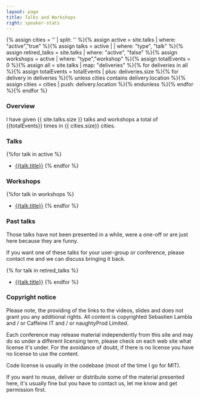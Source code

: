 ```yaml
---
layout: page
title: Talks and Workshops
right: speaker-stats
---
```

{%
assign cities = '' | split: ''                                              %}{%
assign active = site.talks | where: "active","true"                         %}{%
assign talks = active |  | where: "type", "talk"                            %}{%
assign retired_talks = site.talks | where: "active", "false"                %}{%
assign workshops = active | where: "type","workshop"                        %}{%
assign totalEvents = 0                                                      %}{%
assign all = site.talks | map: "deliveries"                                 %}{%
for deliveries in all                                                       %}{%
  assign totalEvents = totalEvents | plus: deliveries.size                  %}{%
  for delivery in deliveries                                                %}{%
    unless cities contains delivery.location                                %}{%
    assign cities = cities | push: delivery.location                        %}{%
    endunless %}{%
  endfor %}{%
endfor %}

### Overview

I have given {{ site.talks.size }} talks and workshops a total of {{totalEvents}} times in {{ cities.size}} cities.

### Talks

{%for talk in active %}
 - [{{talk.title}}]({{site.url}}{{talk.url}})
{% endfor %}

### Workshops

{%for talk in workshops %}
 - [{{talk.title}}]({{site.url}}{{talk.url}})
{% endfor %}

### Past talks

Those talks have not been presented in a while, were a one-off or are just here because they are funny.

If you want one of these talks for your user-group or conference, please contact me and we can discuss bringing it back.

 {% for talk in retired_talks %}
  - [{{talk.title}}]({{site.url}}{{talk.url}})
 {% endfor %}

### Copyright notice

Please note, the providing of the links to the videos, slides and does not grant you any additional rights. All content
is copyrighted Sebastien Lambla and / or Caffeine IT and / or naughtyProd Limited.

Each conference may release material independently from this site and may do so under a different licensing term, please
check on each web site what license it's under. For the avoidance of doubt, if there is no license you have no license
to use the content.

Code license is usually in the codebase (most of the time I go for MIT).

If you want to reuse, deliver or distribute some of the material presented here, it's usually fine but you have to
contact us, let me know and get permission first.
